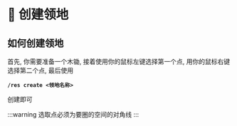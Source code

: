 # 🔨 创建领地

## 如何创建领地

首先, 你需要准备一个木锄, 接着使用你的鼠标左键选择第一个点, 用你的鼠标右键选择第二个点, 最后使用

**`/res create <领地名称>`**

创建即可

:::warning
选取点必须为要圈的空间的对角线
:::